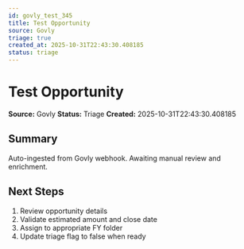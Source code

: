 ```yaml
---
id: govly_test_345
title: Test Opportunity
source: Govly
triage: true
created_at: 2025-10-31T22:43:30.408185
status: triage
---
```


# Test Opportunity

**Source:** Govly
**Status:** Triage
**Created:** 2025-10-31T22:43:30.408185

## Summary

Auto-ingested from Govly webhook. Awaiting manual review and enrichment.

## Next Steps

1. Review opportunity details
2. Validate estimated amount and close date
3. Assign to appropriate FY folder
4. Update triage flag to false when ready
